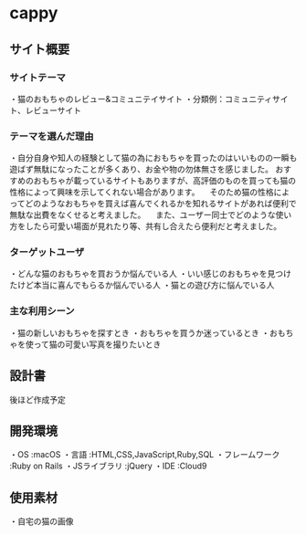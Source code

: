 # cappy

## サイト概要

### サイトテーマ
・猫のおもちゃのレビュー&コミュニテイサイト
・分類例：コミュニティサイト、レビューサイト

### テーマを選んだ理由
・自分自身や知人の経験として猫の為におもちゃを買ったのはいいものの一瞬も遊ばず無駄になったことが多くあり、お金や物の勿体無さを感じました。
おすすめのおもちゃが載っているサイトもありますが、高評価のものを買っても猫の性格によって興味を示してくれない場合があります。
　そのため猫の性格によってどのようなおもちゃを買えば喜んでくれるかを知れるサイトがあれば便利で無駄な出費をなくせると考えました。
　また、ユーザー同士でどのような使い方をしたら可愛い場面が見れたり等、共有し合えたら便利だと考えました。

### ターゲットユーザ
・どんな猫のおもちゃを買おうか悩んでいる人
・いい感じのおもちゃを見つけたけど本当に喜んでもらるか悩んでいる人
・猫との遊び方に悩んでいる人

### 主な利用シーン
・猫の新しいおもちゃを探すとき
・おもちゃを買うか迷っているとき
・おもちゃを使って猫の可愛い写真を撮りたいとき


## 設計書
後ほど作成予定

## 開発環境
・OS :macOS
・言語 :HTML,CSS,JavaScript,Ruby,SQL
・フレームワーク :Ruby on Rails
・JSライブラリ :jQuery
・IDE :Cloud9

## 使用素材
・自宅の猫の画像




